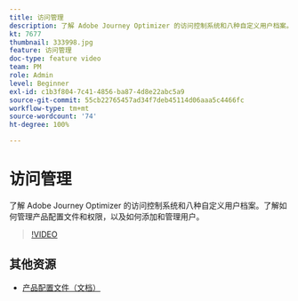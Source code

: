 ```yaml
---
title: 访问管理
description: 了解 Adobe Journey Optimizer 的访问控制系统和八种自定义用户档案。了解如何管理产品配置文件和权限，以及如何添加和管理用户。
kt: 7677
thumbnail: 333998.jpg
feature: 访问管理
doc-type: feature video
team: PM
role: Admin
level: Beginner
exl-id: c1b3f804-7c41-4856-ba87-4d8e22abc5a9
source-git-commit: 55cb22765457ad34f7deb45114d06aaa5c4466fc
workflow-type: tm+mt
source-wordcount: '74'
ht-degree: 100%

---
```


# 访问管理

了解 Adobe Journey Optimizer 的访问控制系统和八种自定义用户档案。了解如何管理产品配置文件和权限，以及如何添加和管理用户。

>[!VIDEO](https://video.tv.adobe.com/v/333998?quality=12)

## 其他资源

* [产品配置文件（文档）](https://experienceleague.adobe.com/docs/journey-optimizer/using/administration/ootb-product-profiles.html?lang=zh-Hans)

